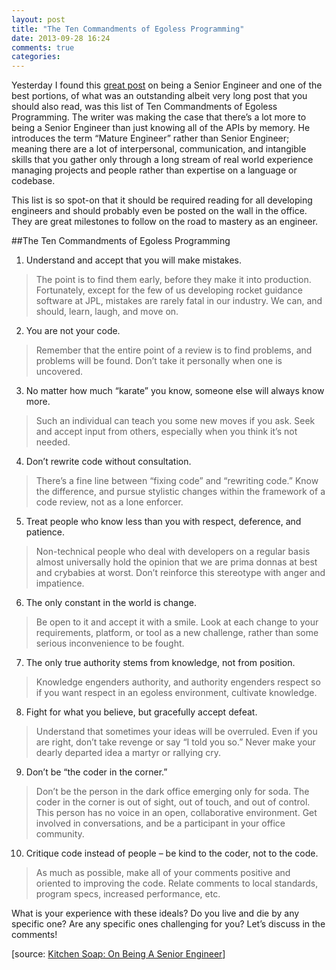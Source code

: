 ```yaml
---
layout: post
title: "The Ten Commandments of Egoless Programming"
date: 2013-09-28 16:24
comments: true
categories:
---
```


Yesterday I found this [great post](http://www.kitchensoap.com/2012/10/25/on-being-a-senior-engineer/) on being a Senior Engineer and one of the best portions, of what was an outstanding albeit very long post that you should also read, was this list of Ten Commandments of Egoless Programming. The writer was making the case that there’s a lot more to being a Senior Engineer than just knowing all of the APIs by memory. He introduces the term “Mature Engineer” rather than Senior Engineer; meaning there are a lot of interpersonal, communication, and intangible skills that you gather only through a long stream of real world experience managing projects and people rather than expertise on a language or codebase.

This list is so spot-on that it should be required reading for all developing engineers and should probably even be posted on the wall in the office. They are great milestones to follow on the road to mastery as an engineer.

##The Ten Commandments of Egoless Programming

1. Understand and accept that you will make mistakes.
  > The point is to find them early, before they make it into production. Fortunately, except for the few of us developing rocket guidance software at JPL, mistakes are rarely fatal in our industry. We can, and should, learn, laugh, and move on.

2. You are not your code.
  > Remember that the entire point of a review is to find problems, and problems will be found. Don’t take it personally when one is uncovered.

3. No matter how much “karate” you know, someone else will always know more.
  > Such an individual can teach you some new moves if you ask. Seek and accept input from others, especially when you think it’s not needed.

4. Don’t rewrite code without consultation.
  > There’s a fine line between “fixing code” and “rewriting code.” Know the difference, and pursue stylistic changes within the framework of a code review, not as a lone enforcer.

5. Treat people who know less than you with respect, deference, and patience.
  > Non-technical people who deal with developers on a regular basis almost universally hold the opinion that we are prima donnas at best and crybabies at worst. Don’t reinforce this stereotype with anger and impatience.

6. The only constant in the world is change.
  > Be open to it and accept it with a smile. Look at each change to your requirements, platform, or tool as a new challenge, rather than some serious inconvenience to be fought.

7. The only true authority stems from knowledge, not from position.
  > Knowledge engenders authority, and authority engenders respect so if you want respect in an egoless environment, cultivate knowledge.

8. Fight for what you believe, but gracefully accept defeat.
  > Understand that sometimes your ideas will be overruled. Even if you are right, don’t take revenge or say “I told you so.” Never make your dearly departed idea a martyr or rallying cry.

9. Don’t be “the coder in the corner.”
  > Don’t be the person in the dark office emerging only for soda. The coder in the corner is out of sight, out of touch, and out of control. This person has no voice in an open, collaborative environment. Get involved in conversations, and be a participant in your office community.

10. Critique code instead of people – be kind to the coder, not to the code.
  > As much as possible, make all of your comments positive and oriented to improving the code. Relate comments to local standards, program specs, increased performance, etc.

What is your experience with these ideals? Do you live and die by any specific one? Are any specific ones challenging for you? Let’s discuss in the comments!

[source: [Kitchen Soap: On Being A Senior Engineer](http://www.kitchensoap.com/2012/10/25/on-being-a-senior-engineer/)]
